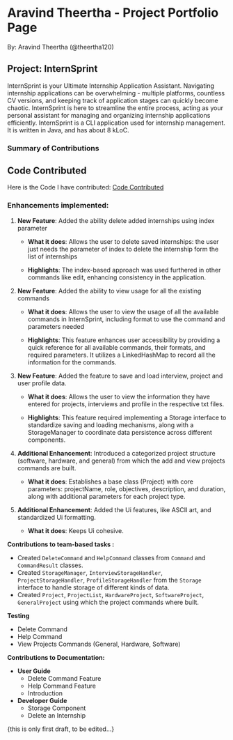 # Aravind Theertha - Project Portfolio Page

By: Aravind Theertha (@theertha120)

## Project: InternSprint

InternSprint is your Ultimate Internship Application Assistant. Navigating internship 
applications can be overwhelming - multiple platforms, countless CV versions, and keeping track of application 
stages can quickly become chaotic. InternSprint is here to streamline the entire process, acting as your personal 
assistant for managing and organizing internship applications efficiently. InternSprint is a CLI application used for
internship management. It is written in Java, and has about 8 kLoC.

### Summary of Contributions

## Code Contributed

Here is the Code I have contributed:
[Code Contributed](https://nus-cs2113-ay2425s2.github.io/tp-dashboard/?search=&sort=groupTitle&sortWithin=title&timeframe=commit&mergegroup=&groupSelect=groupByRepos&breakdown=true&checkedFileTypes=docs~functional-code~test-code~other&since=2025-02-21&tabOpen=true&tabType=authorship&tabAuthor=nmarwah7&tabRepo=AY2425S2-CS2113-T11a-3%2Ftp%5Bmaster%5D&authorshipIsMergeGroup=false&authorshipFileTypes=docs~functional-code~test-code~other&authorshipIsBinaryFileTypeChecked=false&authorshipIsIgnoredFilesChecked=false)


### Enhancements implemented:
1. **New Feature**: Added the ability delete added internships using index parameter

   * **What it does**: Allows the user to delete saved internships: the user just needs the parameter of index to delete the internship form the list of internships

   * **Highlights**: The index-based approach was used furthered in other commands like edit, enhancing consistency in the application.

2. **New Feature**: Added the ability to view usage for all the existing commands

   * **What it does**: Allows the user to view the usage of all the available commands in InternSprint, including format to use the command and parameters needed

   * **Highlights**: This feature enhances user accessibility by providing a quick reference for all available commands, their formats, and required parameters. It utilizes a LinkedHashMap to record all the information for the commands.

3. **New Feature**: Added the feature to save and load interview, project and user profile data.

   * **What it does**: Allows the user to view the information they have entered for projects, interviews and profile in the respective txt files.

   * **Highlights**: This feature required implementing a Storage interface to standardize saving and loading mechanisms, along with a StorageManager to coordinate data persistence across different components.

4. **Additional Enhancement**: Introduced a categorized project structure (software, hardware, and general) from which the add and view projects commands are built.

   * **What it does**: Establishes a base class (Project) with core parameters: projectName, role, objectives, description, and duration, along with additional parameters for each project type.

5. **Additional Enhancement**: Added the Ui features, like ASCII art, and standardized Ui formatting.

   * **What it does**: Keeps Ui cohesive.



**Contributions to team-based tasks :**
* Created `DeleteCommand` and `HelpCommand` classes from `Command` and `CommandResult` classes.
* Created `StorageManager`, `InterviewStorageHandler`, `ProjectStorageHandler`, `ProfileStorageHandler` from the `Storage` interface to handle storage of different kinds of data.
* Created `Project`, `ProjectList`, `HardwareProject`, `SoftwareProject`, `GeneralProject` using which the project commands where built.

**Testing**
* Delete Command 
* Help Command 
* View Projects Commands (General, Hardware, Software) 

**Contributions to Documentation:**
* **User Guide**
    * Delete Command Feature
    * Help Command Feature
    * Introduction
* **Developer Guide**
    * Storage Component 
    * Delete an Internship

{this is only first draft, to be edited...}